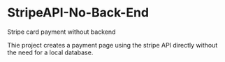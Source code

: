 # StripeAPI-No-Back-End
Stripe card payment without backend

Thie project creates a payment page using the stripe API directly without the need for a local database.
